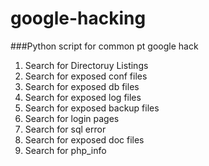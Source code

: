 # google-hacking
###Python script for common pt google hack
1. Search for Directoruy Listings
2. Search for exposed conf files
3. Search for exposed db files
4. Search for exposed log files
5. Search for exposed backup files
6. Search for login pages
7. Search for sql error
8. Search for exposed doc files
9. Search for php_info
